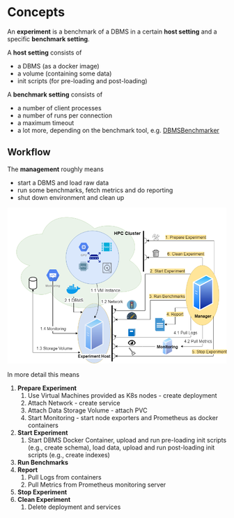 # Concepts

An **experiment** is a benchmark of a DBMS in a certain **host setting** and a specific **benchmark setting**.

A **host setting** consists of
* a DBMS (as a docker image)
* a volume (containing some data)
* init scripts (for pre-loading and post-loading)

A **benchmark setting** consists of
* a number of client processes
* a number of runs per connection
* a maximum timeout
* a lot more, depending on the benchmark tool, e.g. [DBMSBenchmarker](https://github.com/Beuth-Erdelt/DBMS-Benchmarker)

## Workflow

The **management** roughly means
* start a DBMS and load raw data
* run some benchmarks, fetch metrics and do reporting
* shut down environment and clean up

<p align="center">
    <img src="https://raw.githubusercontent.com/Beuth-Erdelt/Benchmark-Experiment-Host-Manager/master/docs/architecture.png" width="640">
</p>

In more detail this means
1. **Prepare Experiment**  
    1. Use Virtual Machines provided as K8s nodes - create deployment
    1. Attach Network - create service
    1. Attach Data Storage Volume - attach PVC
    1. Start Monitoring - start node exporters and Prometheus as docker containers
1. **Start Experiment**  
    1. Start DBMS Docker Container, upload and run pre-loading init scripts (e.g., create schema), load data, upload and run post-loading init scripts (e.g., create indexes)
1. **Run Benchmarks**  
1. **Report**  
    1. Pull Logs from containers
    1. Pull Metrics from Prometheus monitoring server
1. **Stop Experiment**
1. **Clean Experiment**  
    1. Delete deployment and services

